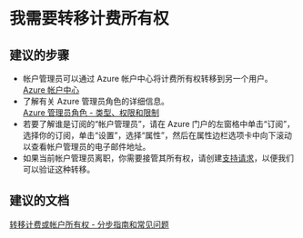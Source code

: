 <properties
    pageTitle="我需要转移计费所有权"
    description="我需要转移计费所有权"
    service="azure-billing"
    resource="billing"
    authors="kasparks"
    displayOrder="3"
    selfHelpType="resource"
    supportTopicIds=""
    resourceTags=""
    productPesIds=""
    cloudEnvironments="public"
/>


# 我需要转移计费所有权

## **建议的步骤**
* 帐户管理员可以通过 Azure 帐户中心将计费所有权转移到另一个用户。<br>
[Azure 帐户中心](https://account.windowsazure.com/Subscriptions)
* 了解有关 Azure 管理员角色的详细信息。<br>
[Azure 管理员角色 - 类型、权限和限制](https://azure.microsoft.com/documentation/articles/billing-add-change-azure-subscription-administrator/)
* 若要了解谁是订阅的“帐户管理员”，请在 Azure 门户的左窗格中单击“订阅”，选择你的订阅，单击“设置”，选择“属性”，然后在属性边栏选项卡中向下滚动以查看帐户管理员的电子邮件地址。
* 如果当前帐户管理员离职，你需要接管其所有权，请创建[支持请求](data-blade:Microsoft_Azure_Support.NewSupportRequestBlade)，以便我们可以验证这种转移。

## **建议的文档**
[转移计费或帐户所有权 - 分步指南和常见问题](https://azure.microsoft.com/documentation/articles/billing-subscription-transfer/)



<!--HONumber=Jun16_HO4-->


